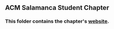 ## ACM Salamanca Student Chapter

### This folder contains the chapter's [website](https://acmsalamanca.com/).